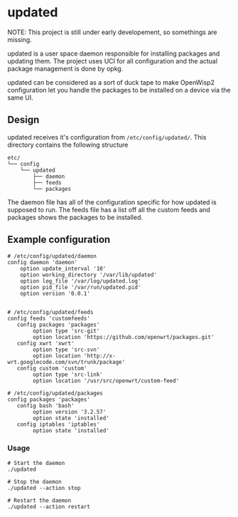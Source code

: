 # updated

NOTE: This project is still under early developement, so somethings are missing.

updated is a user space daemon responsible for installing packages and updating
them. The project uses UCI for all configuration and the actual package
management is done by opkg.

updated can be considered as a sort of duck tape to make OpenWisp2
configuration let you handle the packages to be installed on a device via the
same UI.

## Design

updated receives it's configuration from `/etc/config/updated/`. This directory contains the following structure

```
etc/
└── config
    └── updated
        ├── daemon
        ├── feeds
        └── packages
```

The daemon file has all of the configuration specific for how updated is supposed to run. 
The feeds file has a list off all the custom feeds and packages shows the packages to be installed.


## Example configuration

    # /etc/config/updated/daemon
    config daemon 'daemon'
        option update_interval '10'
        option working_directory '/var/lib/updated'
        option log_file '/var/log/updated.log'
        option pid_file '/var/run/updated.pid'
        option version '0.0.1'
        
        
    # /etc/config/updated/feeds
    config feeds 'customfeeds'
       config packages 'packages'
            option type 'src-git' 
            option location 'https://github.com/openwrt/packages.git'
       config xwrt 'xwrt'
            option type 'src-svn' 
            option location 'http://x-wrt.googlecode.com/svn/trunk/package'
       config custom 'custom' 
            option type 'src-link' 
            option location '/usr/src/openwrt/custom-feed'
    
    # /etc/config/updated/packages
    config packages 'packages'
       config bash 'bash'
            option version '3.2.57'
            option state 'installed'
       config iptables 'iptables'
            option state 'installed'
  
### Usage


    # Start the daemon
    ./updated

    # Stop the daemon
    ./updated --action stop

    # Restart the daemon
    ./updated --action restart

